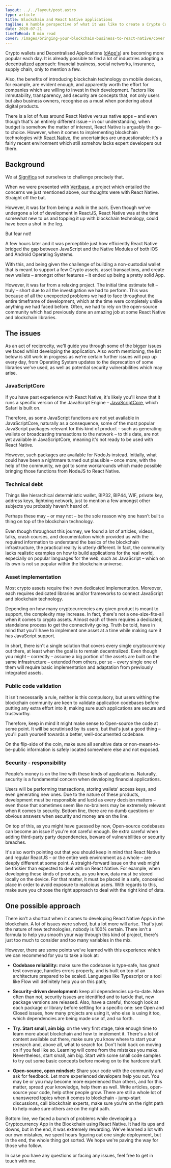 ```yaml
---
layout: ../../layout/post.astro
type: article
title: Blockchain and React Native applications
tagline: A humble perspective of what it was like to create a Crypto Currency wallet using React Native.
date: 2020-07-21
timeToRead: 8 min read
cover: /images/bringing-your-blockchain-business-to-react-native/cover.png
---
```


Crypto wallets and Decentralised Applications ([dApp's](https://blockgeeks.com/guides/dapps/)) are becoming more popular each day. It is already possible to find a lot of industries adopting a decentralized approach: financial business, social networks, insurance, supply chain, only to mention a few.

Also, the benefits of introducing blockchain technology on mobile devices, for example, are evident enough, and apparently worth the effort for companies which are willing to invest in their development. Factors like immutability, transparency, and security are concepts that, not only users but also business owners, recognise as a must when pondering about digital products.

There is a lot of fuss around React Native versus native apps – and even though that's an entirely different issue – in our understanding, when budget is somehow the matter of interest, React Native is arguably the go-to choice. However, when it comes to implementing blockchain technologies with [React Native](https://reactnative.dev/), the uncertainties are unquestionable: it's a fairly recent environment which still somehow lacks expert developers out there.

## Background

We at [Significa](https://www.significa.co/) set ourselves to challenge precisely that.

When we were presented with [Vertbase](https://www.vertbase.com/), a project which entailed the concerns we just mentioned above, our thoughts were with React Native. Straight off the bat.

However, it was far from being a walk in the park. Even though we've undergone a lot of development in ReactJS, React Native was at the time somewhat new to us and topping it up with blockchain technology, could have been a shot in the leg.

But fear not!

A few hours later and it was perceptible just how efficiently React Native bridged the gap between JavaScript and the Native Modules of both iOS and Android Operating Systems.

With this, and being given the challenge of building a non-custodial wallet that is meant to support a few Crypto assets, asset transactions, and create new wallets – amongst other features – it ended up being a pretty solid App.

However, it was far from a relaxing project. The initial time estimate felt – truly – short due to all the investigation we had to perform. This was because of all the unexpected problems we had to face throughout the entire timeframe of development, which at the time were completely unlike anything we had faced before. Often, we had to rely on the open-source community which had previously done an amazing job at some React Native and blockchain libraries.

## The issues

As an act of reciprocity, we'll guide you through some of the bigger issues we faced whilst developing the application. Also worth mentioning, the list below is still work in progress as we're certain further issues will pop up every day, from Operating System updates to the deprecation of some libraries we've used, as well as potential security vulnerabilities which may arise.

### JavaScriptCore

If you have past experience with React Native, it's likely you'll know that it runs a specific version of the JavaScript Engine – [JavaScriptCore](https://developer.apple.com/documentation/javascriptcore), which Safari is built on.

Therefore, as some JavaScript functions are not yet available in JavaScriptCore, naturally as a consequence, some of the most popular JavaScript packages relevant for this kind of product – such as generating wallets or broadcasting transactions to the network – to this date, are not yet available in JavaScriptCore, meaning it's not ready to be used with React Native.

However, such packages are available for NodeJs instead. Initially, what could have been a nightmare turned out plausible – once more, with the help of the community, we got to some workarounds which made possible bringing those functions from NodeJS to React Native.

### Technical debt

Things like hierarchical deterministic wallet, BIP32, BIP44, WIF, private key, address keys, lightning network, just to mention a few amongst other subjects you probably haven't heard of.

Perhaps these may – or may not – be the sole reason why one hasn't built a thing on top of the blockchain technology.

Even though throughout this journey, we found a lot of articles, videos, talks, crash courses, and documentation which provided us with the required information to understand the basics of the blockchain infrastructure, the practical reality is utterly different. In fact, the community lacks realistic examples on how to build applications for the real world, especially on popular languages for the web, such as JavaScript – which on its own is not so popular within the blockchain universe.

### Asset implementation

Most crypto assets require their own dedicated implementation. Moreover, each requires dedicated libraries and/or frameworks to connect JavaScript and blockchain technology.

Depending on how many cryptocurrencies any given product is meant to support, the complexity may increase. In fact, there's not a one-size-fits-all when it comes to crypto assets. Almost each of them requires a dedicated, standalone process to get the connectivity going. Truth be told, have in mind that you'll have to implement one asset at a time while making sure it has JavaScript support.

In short, there isn't a single solution that covers every single cryptocurrency out there, at least when the goal is to remain decentralized. Even though you might – correctly – assume a big portion of the assets are built on the same infrastructure – extended from others, per se – every single one of them will require basic implementation and adaptation from previously integrated assets.

### Public code validation

It isn't necessarily a rule, neither is this compulsory, but users withing the blockchain community are keen to validate application codebases before putting any extra effort into it, making sure such applications are secure and trustworthy.

Therefore, keep in mind it might make sense to Open-source the code at some point. It will be scrutinised by its users, but that's just a good thing – you'll push yourself towards a better, well-documented codebase.

On the flip-side of the coin, make sure all sensitive data or non-meant-to-be-public information is safely located somewhere else and not exposed.

### Security - responsibility

People's money is on the line with these kinds of applications. Naturally, security is a fundamental concern when developing financial applications.

Users will be performing transactions, storing wallets' access keys, and even generating new ones. Due to the nature of these products, development must be responsible and lucid as every decision matters – even those that sometimes seem like no-brainers may be extremely relevant when it comes to security. Bottom line, there are no dumb questions or obvious answers when security and money are on the line.

On top of this, as you might have guessed by now, Open-source codebases can become an issue if you're not careful enough. Be extra careful when adding third-party party dependencies, beware of vulnerabilities or security breaches.

It's also worth pointing out that you should keep in mind that React Native and regular ReactJS – or the entire web environment as a whole – are deeply different at some point. A straight-forward issue on the web might be trickier than expected to deal with on React Native. For example, when developing these kinds of products, as you know, data must be stored locally on the device. For that matter, it must be placed in a safe, concealed place in order to avoid exposure to malicious users. With regards to this, make sure you choose the right approach to deal with the right kind of data.

## One possible approach

There isn't a shortcut when it comes to developing React Native Apps in the blockchain. A lot of issues were solved, but a lot more will arise. That's just the nature of new technologies, nobody is 100% certain. There isn't a formula to help you smooth your way through this kind of project, there's just too much to consider and too many variables in the mix.

However, there are some points we've learned with this experience which we can recommend for you to take a look at:

- **Codebase reliability:** make sure the codebase is type-safe, has great test coverage, handles errors properly, and is built on top of an architecture prepared to be scaled. Languages like Typescript or a tool like Flow will definitely help you on this path;

- **Security-driven development:** keep all dependencies up-to-date. More often than not, security issues are identified and to tackle that, new package versions are released. Also, have a careful, thorough look at each package or library before settling for a specific one: see Open and Closed issues, how many projects are using it, who else is using it too, which dependencies are being made use of, and so forth.

- **Try. Start small, aim big:** on the very first stage, take enough time to learn more about blockchain and how to implement it. There's a lot of content available out there, make sure you know where to start your research and, above all, what to search for. Don't hold back on moving on if you feel like so. Learning will come from the mistakes you make. Nevertheless, start small, aim big. Start with some small code samples to try out some basic concepts before moving on to the hardcore stuff.

- **Open-source, open mindset:** Share your code with the community and ask for feedback. Let more experienced developers help you out. You may be or you may become more experienced than others, and for this matter, spread your knowledge, help them as well. Write articles, open-source your code, help other people grow. There are still a whole lot of unanswered topics when it comes to blockchain - jump-start discussions, call blockchain experts, make sure you're on the right path to help make sure others are on the right path.

Bottom line, we faced a bunch of problems while developing a Cryptocurrency App in the Blockchain using React Native. It had its ups and downs, but in the end, it was extremely rewarding. We've learned a lot with our own mistakes, we spent hours figuring out one single deployment, but in the end, the whole thing got sorted. We hope we're paving the way for those who follow.

In case you have any questions or facing any issues, feel free to get in touch with me.
